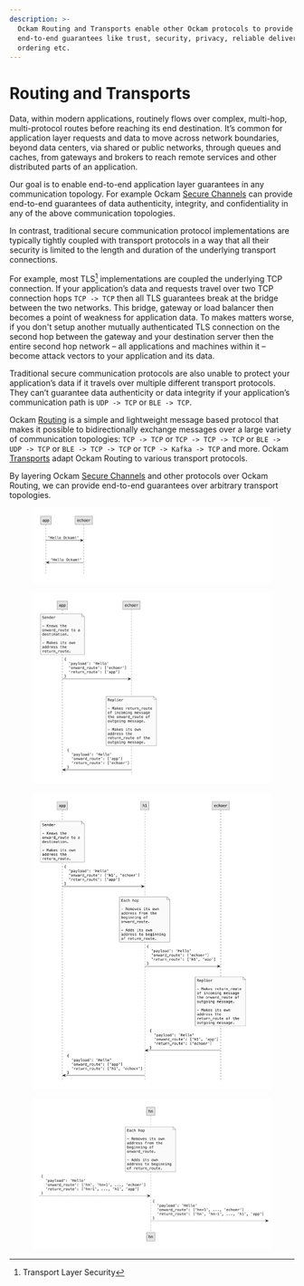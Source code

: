 ```yaml
---
description: >-
  Ockam Routing and Transports enable other Ockam protocols to provide
  end-to-end guarantees like trust, security, privacy, reliable delivery,
  ordering etc.
---
```


# Routing and Transports

Data, within modern applications, routinely flows over complex, multi-hop, multi-protocol routes before reaching its end destination. It’s common for application layer requests and data to move across network boundaries, beyond data centers, via shared or public networks, through queues and caches, from gateways and brokers to reach remote services and other distributed parts of an application.

Our goal is to enable end-to-end application layer guarantees in any communication topology. For example Ockam [Secure Channels](../command/secure-channels.md) can provide end-to-end guarantees of data authenticity, integrity, and confidentiality in any of the above communication topologies.

In contrast, traditional secure communication protocol implementations are typically tightly coupled with transport protocols in a way that all their security is limited to the length and duration of the underlying transport connections.

For example, most TLS[^1] implementations are coupled the underlying TCP connection. If your application’s data and requests travel over two TCP connection hops `TCP -> TCP` then all TLS guarantees break at the bridge between the two networks. This bridge, gateway or load balancer then becomes a point of weakness for application data. To makes matters worse, if you don't setup another mutually authenticated TLS connection on the second hop between the gateway and your destination server then the entire second hop network – all applications and machines within it – become attack vectors to your application and its data.&#x20;

Traditional secure communication protocols are also unable to protect your application’s data if it travels over multiple different transport protocols. They can’t guarantee data authenticity or data integrity if your application’s communication path is `UDP -> TCP` or `BLE -> TCP`.

Ockam [Routing](routing-and-transports.md#routing) is a simple and lightweight message based protocol that makes it possible to bidirectionally exchange messages over a large variety of communication topologies: `TCP -> TCP` or `TCP -> TCP -> TCP` or `BLE -> UDP -> TCP` or `BLE -> TCP -> TCP` or `TCP -> Kafka -> TCP` and more. Ockam [Transports](../command/routing.md) adapt Ockam Routing to various transport protocols.

By layering Ockam [Secure Channels](../command/secure-channels.md) and other protocols over Ockam Routing, we can provide end-to-end guarantees over arbitrary transport topologies.

<figure><img src="../../.gitbook/assets/simple.001 (1).jpeg" alt=""><figcaption></figcaption></figure>

<figure><img src="../../.gitbook/assets/one-hop.001.jpeg" alt=""><figcaption></figcaption></figure>

<figure><img src="../../.gitbook/assets/two-hops.001.jpeg" alt=""><figcaption></figcaption></figure>

<figure><img src="../../.gitbook/assets/n-hops.001.jpeg" alt=""><figcaption></figcaption></figure>

[^1]: Transport Layer Security
